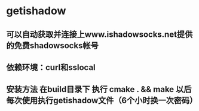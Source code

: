 # getishadow
## 可以自动获取并连接上www.ishadowsocks.net提供的免费shadowsocks帐号
## 依赖环境：curl和sslocal
## 安装方法 在build目录下 执行 cmake . && make    以后每次使用执行getishadow文件（6个小时换一次密码）
